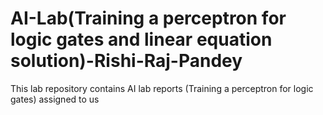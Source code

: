 # AI-Lab(Training a perceptron for logic gates and linear equation solution)-Rishi-Raj-Pandey
This lab repository contains AI lab reports (Training a perceptron for logic gates) assigned to us 

